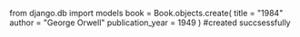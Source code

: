 from django.db import models
book = Book.objects.create(
    title = "1984"
    author = "George Orwell"
    publication_year = 1949
)
#created succsessfully